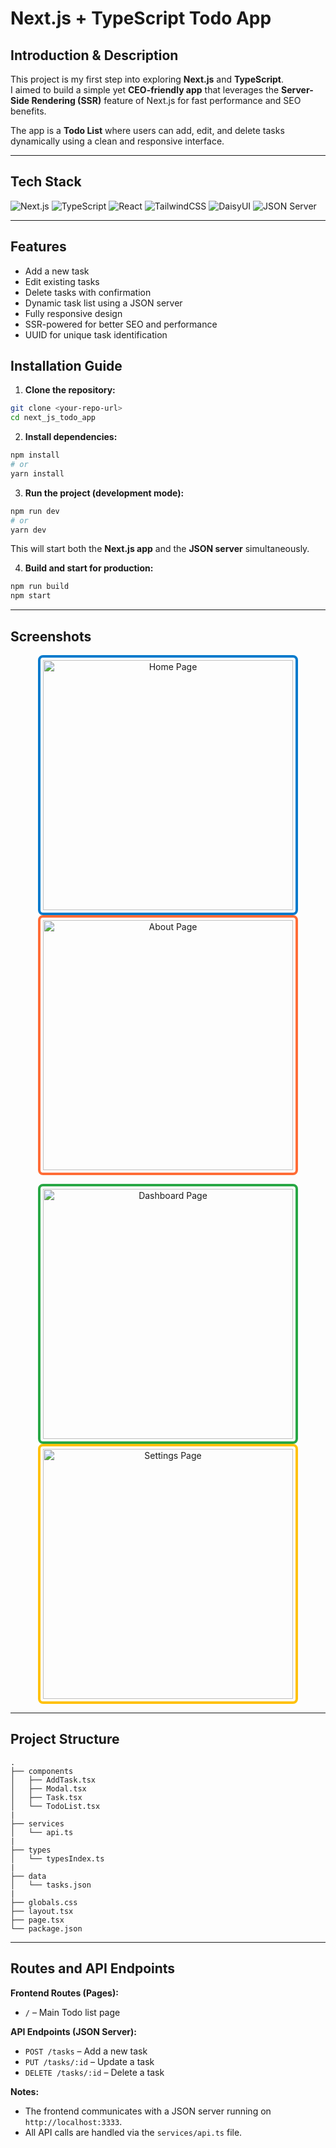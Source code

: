 
# Next.js + TypeScript Todo App

## Introduction & Description
This project is my first step into exploring **Next.js** and **TypeScript**.  
I aimed to build a simple yet **CEO-friendly app** that leverages the **Server-Side Rendering (SSR)** feature of Next.js for fast performance and SEO benefits.  

The app is a **Todo List** where users can add, edit, and delete tasks dynamically using a clean and responsive interface.

---

## Tech Stack
![Next.js](https://img.shields.io/badge/-Next.js-000000?style=flat-square&logo=next.js&logoColor=white)
![TypeScript](https://img.shields.io/badge/-TypeScript-3178C6?style=flat-square&logo=typescript&logoColor=white)
![React](https://img.shields.io/badge/-React-61DAFB?style=flat-square&logo=react&logoColor=white)
![TailwindCSS](https://img.shields.io/badge/-TailwindCSS-06B6D4?style=flat-square&logo=tailwind-css&logoColor=white)
![DaisyUI](https://img.shields.io/badge/-DaisyUI-ffffff?style=flat-square&logo=&logoColor=white)
![JSON Server](https://img.shields.io/badge/-JSON%20Server-000000?style=flat-square&logo=json&logoColor=white)

---

## Features
- Add a new task
- Edit existing tasks
- Delete tasks with confirmation
- Dynamic task list using a JSON server
- Fully responsive design
- SSR-powered for better SEO and performance
- UUID for unique task identification


## Installation Guide

1. **Clone the repository:**
```bash
git clone <your-repo-url>
cd next_js_todo_app
````

2. **Install dependencies:**

```bash
npm install
# or
yarn install
```

3. **Run the project (development mode):**

```bash
npm run dev
# or
yarn dev
```

This will start both the **Next.js app** and the **JSON server** simultaneously.

4. **Build and start for production:**

```bash
npm run build
npm start
```

---

## Screenshots

<p align="center"> <img src="screenshots/home.png" alt="Home Page" style="border: 4px solid #007ACC; border-radius: 8px; padding: 4px;" width="400"/> <img src="screenshots/about.png" alt="About Page" style="border: 4px solid #FF6C37; border-radius: 8px; padding: 4px;" width="400"/> </p> <p align="center"> <img src="screenshots/dashboard.png" alt="Dashboard Page" style="border: 4px solid #28A745; border-radius: 8px; padding: 4px;" width="400"/> <img src="screenshots/settings.png" alt="Settings Page" style="border: 4px solid #FFC107; border-radius: 8px; padding: 4px;" width="400"/> </p>

---

## Project Structure

```
.
├── components
│   ├── AddTask.tsx
│   ├── Modal.tsx
│   ├── Task.tsx
│   └── TodoList.tsx
|
├── services
│   └── api.ts
|
├── types
│   └── typesIndex.ts
|
├── data
│   └── tasks.json
|
├── globals.css
├── layout.tsx
├── page.tsx
└── package.json
```

---

## Routes and API Endpoints

**Frontend Routes (Pages):**

* `/` – Main Todo list page

**API Endpoints (JSON Server):**

* `POST /tasks` – Add a new task
* `PUT /tasks/:id` – Update a task
* `DELETE /tasks/:id` – Delete a task

**Notes:**

* The frontend communicates with a JSON server running on `http://localhost:3333`.
* All API calls are handled via the `services/api.ts` file.
